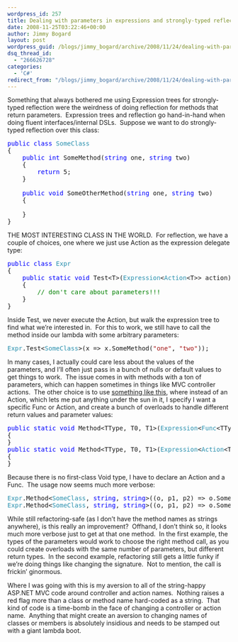 ```yaml
---
wordpress_id: 257
title: Dealing with parameters in expressions and strongly-typed reflection
date: 2008-11-25T03:22:46+00:00
author: Jimmy Bogard
layout: post
wordpress_guid: /blogs/jimmy_bogard/archive/2008/11/24/dealing-with-parameters-in-expressions-and-strongly-typed-reflection.aspx
dsq_thread_id:
  - "266626728"
categories:
  - 'C#'
redirect_from: "/blogs/jimmy_bogard/archive/2008/11/24/dealing-with-parameters-in-expressions-and-strongly-typed-reflection.aspx/"
---
```

Something that always bothered me using Expression trees for strongly-typed reflection were the weirdness of doing reflection for methods that return parameters.&#160; Expression trees and reflection go hand-in-hand when doing fluent interfaces/internal DSLs.&#160; Suppose we want to do strongly-typed reflection over this class:

<pre><span style="color: blue">public class </span><span style="color: #2b91af">SomeClass
</span>{
    <span style="color: blue">public int </span>SomeMethod(<span style="color: blue">string </span>one, <span style="color: blue">string </span>two)
    {
        <span style="color: blue">return </span>5;
    }

    <span style="color: blue">public void </span>SomeOtherMethod(<span style="color: blue">string </span>one, <span style="color: blue">string </span>two)
    {
        
    }
}</pre>

[](http://11011.net/software/vspaste)

THE MOST INTERESTING CLASS IN THE WORLD.&#160; For reflection, we have a couple of choices, one where we just use Action<T> as the expression delegate type:

<pre><span style="color: blue">public class </span><span style="color: #2b91af">Expr
</span>{
    <span style="color: blue">public static void </span>Test&lt;T&gt;(<span style="color: #2b91af">Expression</span>&lt;<span style="color: #2b91af">Action</span>&lt;T&gt;&gt; action)
    {
        <span style="color: green">// don't care about parameters!!!
    </span>}
}</pre>

[](http://11011.net/software/vspaste)

Inside Test<T>, we never execute the Action, but walk the expression tree to find what we’re interested in.&#160; For this to work, we still have to call the method inside our lambda with some arbitrary parameters:

<pre><span style="color: #2b91af">Expr</span>.Test&lt;<span style="color: #2b91af">SomeClass</span>&gt;(x =&gt; x.SomeMethod(<span style="color: #a31515">"one"</span>, <span style="color: #a31515">"two"</span>));</pre>

[](http://11011.net/software/vspaste)

In many cases, I actually could care less about the values of the parameters, and I’ll often just pass in a bunch of nulls or default values to get things to work.&#160; The issue comes in with methods with a ton of parameters, which can happen sometimes in things like MVC controller actions.&#160; The other choice is to use [something like this](http://searchwindevelopment.techtarget.com/tip/0,289483,sid8_gci1273739,00.html), where instead of an Action<T>, which lets me put anything under the sun in it, I specify I want a specific Func or Action, and create a bunch of overloads to handle different return values and parameter values:

<pre><span style="color: blue">public static void </span>Method&lt;TType, T0, T1&gt;(<span style="color: #2b91af">Expression</span>&lt;<span style="color: #2b91af">Func</span>&lt;TType, T0, T1, <span style="color: blue">object</span>&gt;&gt; method)
{
}
<span style="color: blue">public static void </span>Method&lt;TType, T0, T1&gt;(<span style="color: #2b91af">Expression</span>&lt;<span style="color: #2b91af">Action</span>&lt;TType, T0, T1&gt;&gt; method)
{
}</pre>

[](http://11011.net/software/vspaste)

Because there is no first-class Void type, I have to declare an Action and a Func.&#160; The usage now seems much more verbose:

<pre><span style="color: #2b91af">Expr</span>.Method&lt;<span style="color: #2b91af">SomeClass</span>, <span style="color: blue">string</span>, <span style="color: blue">string</span>&gt;((o, p1, p2) =&gt; o.SomeMethod(p1, p2));
<span style="color: #2b91af">Expr</span>.Method&lt;<span style="color: #2b91af">SomeClass</span>, <span style="color: blue">string</span>, <span style="color: blue">string</span>&gt;((o, p1, p2) =&gt; o.SomeOtherMethod(p1, p2));</pre>

[](http://11011.net/software/vspaste)

While still refactoring-safe (as I don’t have the method names as strings anywhere), is this really an improvement?&#160; Offhand, I don’t think so, it looks much more verbose just to get at that one method.&#160; In the first example, the types of the parameters would work to choose the right method call, as you could create overloads with the same number of parameters, but different return types.&#160; In the second example, refactoring still gets a little funky if we’re doing things like changing the signature.&#160; Not to mention, the call is frickin’ ginormous.

Where I was going with this is my aversion to all of the string-happy ASP.NET MVC code around controller and action names.&#160; Nothing raises a red flag more than a class or method name hard-coded as a string.&#160; That kind of code is a time-bomb in the face of changing a controller or action name.&#160; Anything that might create an aversion to changing names of classes or members is absolutely insidious and needs to be stamped out with a giant lambda boot.